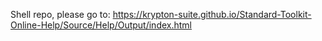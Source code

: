 Shell repo, please go to: https://krypton-suite.github.io/Standard-Toolkit-Online-Help/Source/Help/Output/index.html
